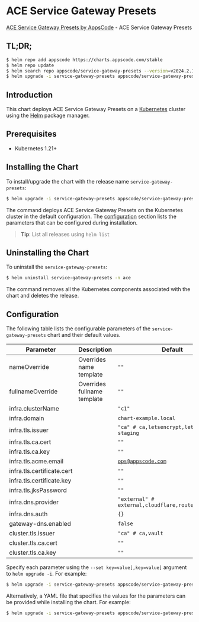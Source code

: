 # ACE Service Gateway Presets

[ACE Service Gateway Presets by AppsCode](https://github.com/appscode-cloud) - ACE Service Gateway Presets

## TL;DR;

```bash
$ helm repo add appscode https://charts.appscode.com/stable
$ helm repo update
$ helm search repo appscode/service-gateway-presets --version=v2024.2.11
$ helm upgrade -i service-gateway-presets appscode/service-gateway-presets -n ace --create-namespace --version=v2024.2.11
```

## Introduction

This chart deploys ACE Service Gateway Presets on a [Kubernetes](http://kubernetes.io) cluster using the [Helm](https://helm.sh) package manager.

## Prerequisites

- Kubernetes 1.21+

## Installing the Chart

To install/upgrade the chart with the release name `service-gateway-presets`:

```bash
$ helm upgrade -i service-gateway-presets appscode/service-gateway-presets -n ace --create-namespace --version=v2024.2.11
```

The command deploys ACE Service Gateway Presets on the Kubernetes cluster in the default configuration. The [configuration](#configuration) section lists the parameters that can be configured during installation.

> **Tip**: List all releases using `helm list`

## Uninstalling the Chart

To uninstall the `service-gateway-presets`:

```bash
$ helm uninstall service-gateway-presets -n ace
```

The command removes all the Kubernetes components associated with the chart and deletes the release.

## Configuration

The following table lists the configurable parameters of the `service-gateway-presets` chart and their default values.

|         Parameter          |         Description         |                            Default                             |
|----------------------------|-----------------------------|----------------------------------------------------------------|
| nameOverride               | Overrides name template     | <code>""</code>                                                |
| fullnameOverride           | Overrides fullname template | <code>""</code>                                                |
| infra.clusterName          |                             | <code>"c1"</code>                                              |
| infra.domain               |                             | <code>chart-example.local</code>                               |
| infra.tls.issuer           |                             | <code>"ca" # ca,letsencrypt,letsencrypt-staging</code>         |
| infra.tls.ca.cert          |                             | <code>""</code>                                                |
| infra.tls.ca.key           |                             | <code>""</code>                                                |
| infra.tls.acme.email       |                             | <code>ops@appscode.com</code>                                  |
| infra.tls.certificate.cert |                             | <code>""</code>                                                |
| infra.tls.certificate.key  |                             | <code>""</code>                                                |
| infra.tls.jksPassword      |                             | <code>""</code>                                                |
| infra.dns.provider         |                             | <code>"external" # external,cloudflare,route53,cloudDNS</code> |
| infra.dns.auth             |                             | <code>{}</code>                                                |
| gateway-dns.enabled        |                             | <code>false</code>                                             |
| cluster.tls.issuer         |                             | <code>"ca" # ca,vault</code>                                   |
| cluster.tls.ca.cert        |                             | <code>""</code>                                                |
| cluster.tls.ca.key         |                             | <code>""</code>                                                |


Specify each parameter using the `--set key=value[,key=value]` argument to `helm upgrade -i`. For example:

```bash
$ helm upgrade -i service-gateway-presets appscode/service-gateway-presets -n ace --create-namespace --version=v2024.2.11 --set infra.clusterName="c1"
```

Alternatively, a YAML file that specifies the values for the parameters can be provided while
installing the chart. For example:

```bash
$ helm upgrade -i service-gateway-presets appscode/service-gateway-presets -n ace --create-namespace --version=v2024.2.11 --values values.yaml
```
